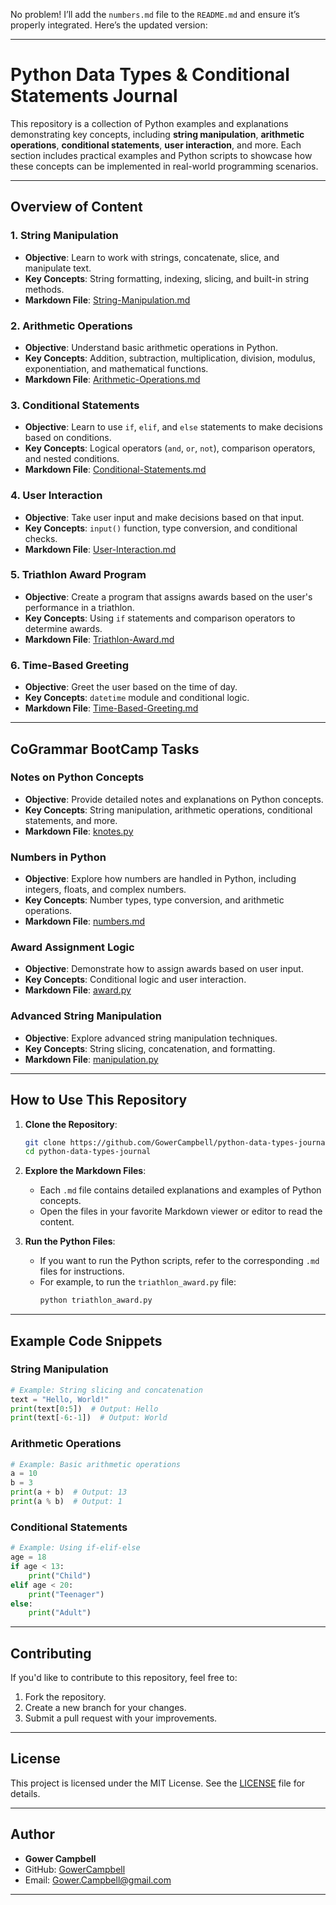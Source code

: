 No problem! I’ll add the `numbers.md` file to the `README.md` and ensure it’s properly integrated. Here’s the updated version:

---

# Python Data Types & Conditional Statements Journal

This repository is a collection of Python examples and explanations demonstrating key concepts, including **string manipulation**, **arithmetic operations**, **conditional statements**, **user interaction**, and more. Each section includes practical examples and Python scripts to showcase how these concepts can be implemented in real-world programming scenarios.

---

## Overview of Content

### 1. **String Manipulation**
   - **Objective**: Learn to work with strings, concatenate, slice, and manipulate text.
   - **Key Concepts**: String formatting, indexing, slicing, and built-in string methods.
   - **Markdown File**: [String-Manipulation.md](String-Manipulation.md)

### 2. **Arithmetic Operations**
   - **Objective**: Understand basic arithmetic operations in Python.
   - **Key Concepts**: Addition, subtraction, multiplication, division, modulus, exponentiation, and mathematical functions.
   - **Markdown File**: [Arithmetic-Operations.md](Arithmetic-Operations.md)

### 3. **Conditional Statements**
   - **Objective**: Learn to use `if`, `elif`, and `else` statements to make decisions based on conditions.
   - **Key Concepts**: Logical operators (`and`, `or`, `not`), comparison operators, and nested conditions.
   - **Markdown File**: [Conditional-Statements.md](Conditional-Statements.md)

### 4. **User Interaction**
   - **Objective**: Take user input and make decisions based on that input.
   - **Key Concepts**: `input()` function, type conversion, and conditional checks.
   - **Markdown File**: [User-Interaction.md](User-Interaction.md)

### 5. **Triathlon Award Program**
   - **Objective**: Create a program that assigns awards based on the user's performance in a triathlon.
   - **Key Concepts**: Using `if` statements and comparison operators to determine awards.
   - **Markdown File**: [Triathlon-Award.md](Triathlon-Award.md)

### 6. **Time-Based Greeting**
   - **Objective**: Greet the user based on the time of day.
   - **Key Concepts**: `datetime` module and conditional logic.
   - **Markdown File**: [Time-Based-Greeting.md](Time-Based-Greeting.md)

---

## CoGrammar BootCamp Tasks

### **Notes on Python Concepts**
   - **Objective**: Provide detailed notes and explanations on Python concepts.
   - **Key Concepts**: String manipulation, arithmetic operations, conditional statements, and more.
   - **Markdown File**: [knotes.py](CoGrammar-BootCamp-Tasks/knotes.py)

### **Numbers in Python**
   - **Objective**: Explore how numbers are handled in Python, including integers, floats, and complex numbers.
   - **Key Concepts**: Number types, type conversion, and arithmetic operations.
   - **Markdown File**: [numbers.md](CoGrammar-BootCamp-Tasks/numbers.py)

### **Award Assignment Logic**
   - **Objective**: Demonstrate how to assign awards based on user input.
   - **Key Concepts**: Conditional logic and user interaction.
   - **Markdown File**: [award.py](CoGrammar-BootCamp-Tasks/award.py)

### **Advanced String Manipulation**
   - **Objective**: Explore advanced string manipulation techniques.
   - **Key Concepts**: String slicing, concatenation, and formatting.
   - **Markdown File**: [manipulation.py](CoGrammar-BootCamp-Tasks/manipulation.py)

---

## How to Use This Repository

1. **Clone the Repository**:
   ```bash
   git clone https://github.com/GowerCampbell/python-data-types-journal.git
   cd python-data-types-journal
   ```

2. **Explore the Markdown Files**:
   - Each `.md` file contains detailed explanations and examples of Python concepts.
   - Open the files in your favorite Markdown viewer or editor to read the content.

3. **Run the Python Files**:
   - If you want to run the Python scripts, refer to the corresponding `.md` files for instructions.
   - For example, to run the `triathlon_award.py` file:
     ```bash
     python triathlon_award.py
     ```

---

## Example Code Snippets

### String Manipulation
```python
# Example: String slicing and concatenation
text = "Hello, World!"
print(text[0:5])  # Output: Hello
print(text[-6:-1])  # Output: World
```

### Arithmetic Operations
```python
# Example: Basic arithmetic operations
a = 10
b = 3
print(a + b)  # Output: 13
print(a % b)  # Output: 1
```

### Conditional Statements
```python
# Example: Using if-elif-else
age = 18
if age < 13:
    print("Child")
elif age < 20:
    print("Teenager")
else:
    print("Adult")
```

---

## Contributing

If you'd like to contribute to this repository, feel free to:
1. Fork the repository.
2. Create a new branch for your changes.
3. Submit a pull request with your improvements.

---

## License

This project is licensed under the MIT License. See the [LICENSE](LICENSE) file for details.

---

## Author

- **Gower Campbell**
- GitHub: [GowerCampbell](https://github.com/GowerCampbell)
- Email: Gower.Campbell@gmail.com



---
